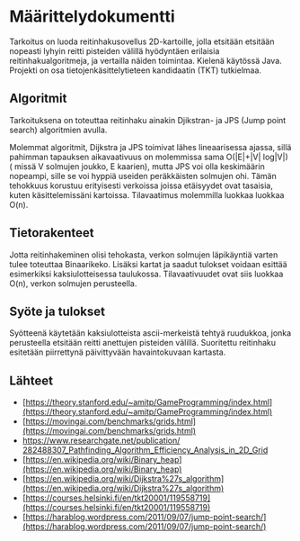 # Määrittelydokumentti

Tarkoitus on luoda reitinhakusovellus 2D-kartoille, jolla etsitään etsitään nopeasti lyhyin reitti pisteiden välillä hyödyntäen erilaisia reitinhakualgoritmeja, ja vertailla näiden toimintaa. Kielenä käytössä Java. Projekti on osa tietojenkäsittelytieteen kandidaatin (TKT) tutkielmaa.

## Algoritmit
Tarkoituksena on toteuttaa reitinhaku ainakin Djikstran- ja JPS (Jump point search) algoritmien avulla.

Molemmat algoritmit, Dijkstra ja JPS toimivat lähes lineaarisessa ajassa, sillä pahimman tapauksen aikavaativuus on molemmissa sama O(|E|+|V| log|V|) ( missä V solmujen joukko, E kaarien), mutta JPS voi olla keskimäärin nopeampi, sille se voi hyppiä useiden peräkkäisten solmujen ohi. Tämän tehokkuus korustuu erityisesti verkoissa joissa etäisyydet ovat tasaisia, kuten käsittelemissäni kartoissa. Tilavaatimus molemmilla luokkaa luokkaa O(n). 

## Tietorakenteet
Jotta reitinhakeminen olisi tehokasta, verkon solmujen läpikäyntiä varten tulee toteuttaa Binaarikeko. Lisäksi kartat ja saadut tulokset voidaan esittää esimerkiksi kaksiulotteisessa taulukossa.
Tilavaativuudet ovat siis luokkaa O(n), verkon solmujen perusteella. 

## Syöte ja tulokset
Syötteenä käytetään kaksiulotteista ascii-merkeistä tehtyä ruudukkoa, jonka perusteella etsitään reitti anettujen pisteiden välillä. Suoritettu reitinhaku esitetään piirrettynä päivittyvään havaintokuvaan kartasta.


## Lähteet
* [https://theory.stanford.edu/~amitp/GameProgramming/index.html](https://theory.stanford.edu/~amitp/GameProgramming/index.html)
* [https://movingai.com/benchmarks/grids.html](https://movingai.com/benchmarks/grids.html)
* [https://www.researchgate.net/publication/ 282488307_Pathfinding_Algorithm_Efficiency_Analysis_in_2D_Grid](https://www.researchgate.net/publication/282488307_Pathfinding_Algorithm_Efficiency_Analysis_in_2D_Grid)
* [https://en.wikipedia.org/wiki/Binary_heap](https://en.wikipedia.org/wiki/Binary_heap)
* [https://en.wikipedia.org/wiki/Dijkstra%27s_algorithm](https://en.wikipedia.org/wiki/Dijkstra%27s_algorithm)
* [https://courses.helsinki.fi/en/tkt20001/119558719](https://courses.helsinki.fi/en/tkt20001/119558719)
* [https://harablog.wordpress.com/2011/09/07/jump-point-search/](https://harablog.wordpress.com/2011/09/07/jump-point-search/)